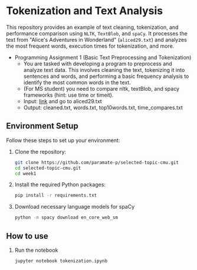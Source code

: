 # Tokenization and Text Analysis

This repository provides an example of text cleaning, tokenization, and performance comparison using `NLTK`, `TextBlob`, and `spaCy`. It processes the text from "Alice's Adventures in Wonderland" (`aliced29.txt`) and analyzes the most frequent words, execution times for tokenization, and more.


- Programming Assignment 1 (Basic Text
Preprocessing and Tokenization)
  - You are tasked with developing a program to preprocess and analyze
text data. This involves cleaning the text, tokenizing it into sentences
and words, and performing a basic frequency analysis to identify the
most common words in the text.
  - (For MS student) you need to compare nltk, textBlob, and spacy
frameworks (hint: use time or timeit).
  - Input: [link](https://corpus.canterbury.ac.nz/descriptions/)
     and go to aliced29.txt
  - Output: cleaned.txt, words.txt, top10words.txt, time_compares.txt


## Environment Setup

Follow these steps to set up your environment:

1. Clone the repository:
   ```bash
   git clone https://github.com/paramate-p/selected-topic-cmu.git
   cd selected-topic-cmu.git
   cd week1
   ```
   
2. Install the required Python packages:
   ```bash
   pip install -r requirements.txt
   ```
3. Download necessary language models for spaCy
   ```bash
   python -m spacy download en_core_web_sm
   ```

## How to use

1. Run the notebook
   ```bash
   jupyter notebook tokenization.ipynb
   ```
